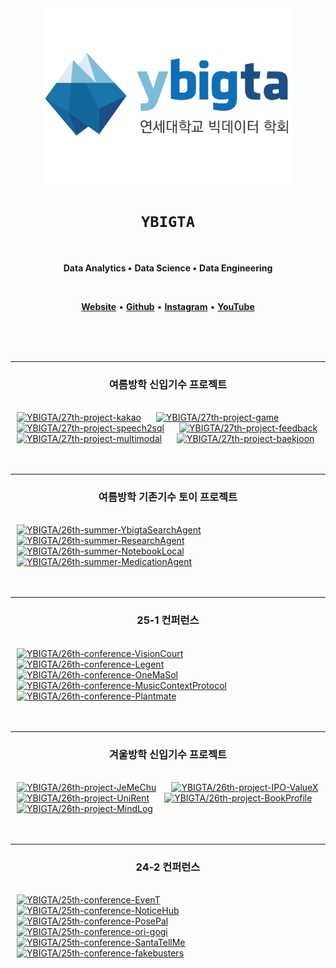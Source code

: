 <div align="center">

<img src="/profile/logo.png" alt="ybigta-logo" width="400" />

# `YBIGTA`
<br />

**Data Analytics •**
**Data Science •**
**Data Engineering**

<br />

[**Website**](https://yonseibigdata.notion.site) •
[**Github**](https://www.github.com/YBIGTA) •
[**Instagram**](https://instagram.com/yonsei_ybigta) •
[**YouTube**](https://www.youtube.com/@ybigta7189)

</div>

<br />
<br />
<br /> 
<hr />

<h3 align="center">여름방학 신입기수 프로젝트</h3>
<br />

<a href="https://github.com/YBIGTA/27th-project-kakao">
<img src="https://github-readme-stats.vercel.app/api/pin/?username=YBIGTA&repo=27th-project-kakao&show_owner=false&theme=transparent" alt="YBIGTA/27th-project-kakao" width="45%" hspace="2%" /></a>

<a href="https://github.com/YBIGTA/27th-project-game">
<img src="https://github-readme-stats.vercel.app/api/pin/?username=YBIGTA&repo=27th-project-game&show_owner=false&theme=transparent" alt="YBIGTA/27th-project-game" width="45%" hspace="2%" /></a>

<a href="https://github.com/YBIGTA/27th-project-speech2sql">
<img src="https://github-readme-stats.vercel.app/api/pin/?username=YBIGTA&repo=27th-project-speech2sql&show_owner=false&theme=transparent" alt="YBIGTA/27th-project-speech2sql" width="45%" hspace="2%" /></a>

<a href="https://github.com/YBIGTA/27th-project-feedback">
<img src="https://github-readme-stats.vercel.app/api/pin/?username=YBIGTA&repo=27th-project-feedback&show_owner=false&theme=transparent" alt="YBIGTA/27th-project-feedback" width="45%" hspace="2%" /></a>

<a href="https://github.com/YBIGTA/27th-project-multimodal">
<img src="https://github-readme-stats.vercel.app/api/pin/?username=YBIGTA&repo=27th-project-multimodal&show_owner=false&theme=transparent" alt="YBIGTA/27th-project-multimodal" width="45%" hspace="2%" /></a>

<a href="https://github.com/YBIGTA/27th-project-baekjoon">
<img src="https://github-readme-stats.vercel.app/api/pin/?username=YBIGTA&repo=27th-project-baekjoon&show_owner=false&theme=transparent" alt="YBIGTA/27th-project-baekjoon" width="45%" hspace="2%" /></a>

</div>

<br />
<br />
<br /> 
<hr />

<h3 align="center">여름방학 기존기수 토이 프로젝트</h3>
<br />

<a href="https://github.com/YBIGTA/26th-summer-YbigtaSearchAgent">
<img src="https://github-readme-stats.vercel.app/api/pin/?username=YBIGTA&repo=26th-summer-YbigtaSearchAgent&show_owner=false&theme=transparent" alt="YBIGTA/26th-summer-YbigtaSearchAgent" width="45%" hspace="2%" /></a>

<a href="https://github.com/YBIGTA/26th-summer-ResearchAgent">
<img src="https://github-readme-stats.vercel.app/api/pin/?username=YBIGTA&repo=26th-summer-ResearchAgent&show_owner=false&theme=transparent" alt="YBIGTA/26th-summer-ResearchAgent" width="45%" hspace="2%" /></a>

<a href="https://github.com/YBIGTA/26th-summer-NotebookLocal">
<img src="https://github-readme-stats.vercel.app/api/pin/?username=YBIGTA&repo=26th-summer-NotebookLocal&show_owner=false&theme=transparent" alt="YBIGTA/26th-summer-NotebookLocal" width="45%" hspace="2%" /></a>

<a href="https://github.com/YBIGTA/26th-summer-MedicationAgent">
<img src="https://github-readme-stats.vercel.app/api/pin/?username=YBIGTA&repo=26th-summer-MedicationAgent&show_owner=false&theme=transparent" alt="YBIGTA/26th-summer-MedicationAgent" width="45%" hspace="2%" /></a>

</div>

<br />
<br />
<br /> 
<hr />

<h3 align="center">25-1 컨퍼런스</h3>
<br />

<a href="https://github.com/YBIGTA/26th-conference-VisionCourt">
<img src="https://github-readme-stats.vercel.app/api/pin/?username=YBIGTA&repo=26th-conference-VisionCourt&show_owner=false&theme=transparent" alt="YBIGTA/26th-conference-VisionCourt" width="45%" hspace="2%" /></a>

<a href="https://github.com/YBIGTA/26th-conference-Legent">
<img src="https://github-readme-stats.vercel.app/api/pin/?username=YBIGTA&repo=26th-conference-Legent&show_owner=false&theme=transparent" alt="YBIGTA/26th-conference-Legent" width="45%" hspace="2%" /></a>

<a href="https://github.com/YBIGTA/26th-conference-OneMaSol">
<img src="https://github-readme-stats.vercel.app/api/pin/?username=YBIGTA&repo=26th-conference-OneMaSol&show_owner=false&theme=transparent" alt="YBIGTA/26th-conference-OneMaSol" width="45%" hspace="2%" /></a>

<a href="https://github.com/YBIGTA/26th-conference-MusicContextProtocol">
<img src="https://github-readme-stats.vercel.app/api/pin/?username=YBIGTA&repo=26th-conference-MusicContextProtocol&show_owner=false&theme=transparent" alt="YBIGTA/26th-conference-MusicContextProtocol" width="45%" hspace="2%" /></a>

<a href="https://github.com/YBIGTA/26th-conference-Plantmate">
<img src="https://github-readme-stats.vercel.app/api/pin/?username=YBIGTA&repo=26th-conference-Plantmate&show_owner=false&theme=transparent" alt="YBIGTA/26th-conference-Plantmate" width="45%" hspace="2%" /></a>

</div>

<br />
<br />
<br /> 
<hr />

<h3 align="center">겨울방학 신입기수 프로젝트</h3>
<br />

<a href="https://github.com/YBIGTA/26th-project-JeMeChu">
<img src="https://github-readme-stats.vercel.app/api/pin/?username=YBIGTA&repo=26th-project-JeMeChu&show_owner=false&theme=transparent" alt="YBIGTA/26th-project-JeMeChu" width="45%" hspace="2%" /></a>

<a href="https://github.com/YBIGTA/26th-project-IPO-ValueX">
<img src="https://github-readme-stats.vercel.app/api/pin/?username=YBIGTA&repo=26th-project-IPO-ValueX&show_owner=false&theme=transparent" alt="YBIGTA/26th-project-IPO-ValueX" width="45%" hspace="2%" /></a>

<a href="https://github.com/YBIGTA/26th-project-UniRent">
<img src="https://github-readme-stats.vercel.app/api/pin/?username=YBIGTA&repo=26th-project-UniRent&show_owner=false&theme=transparent" alt="YBIGTA/26th-project-UniRent" width="45%" hspace="2%" /></a>

<a href="https://github.com/YBIGTA/26th-project-BookProfile">
<img src="https://github-readme-stats.vercel.app/api/pin/?username=YBIGTA&repo=26th-project-BookProfile&show_owner=false&theme=transparent" alt="YBIGTA/26th-project-BookProfile" width="45%" hspace="2%" /></a>

<a href="https://github.com/YBIGTA/26th-project-MindLog">
<img src="https://github-readme-stats.vercel.app/api/pin/?username=YBIGTA&repo=26th-project-MindLog&show_owner=false&theme=transparent" alt="YBIGTA/26th-project-MindLog" width="45%" hspace="2%" /></a>

</div>

<br />
<br />
<br /> 
<hr />

<h3 align="center">24-2 컨퍼런스</h3>
<br />

<a href="https://github.com/YBIGTA/25th-conference-EvenT">
<img src="https://github-readme-stats.vercel.app/api/pin/?username=YBIGTA&repo=25th-conference-EvenT&show_owner=false&theme=transparent" alt="YBIGTA/25th-conference-EvenT" width="45%" hspace="2%" /></a>

<a href="https://github.com/YBIGTA/25th-conference-NoticeHub">
<img src="https://github-readme-stats.vercel.app/api/pin/?username=YBIGTA&repo=25th-conference-NoticeHub&show_owner=false&theme=transparent" alt="YBIGTA/25th-conference-NoticeHub" width="45%" hspace="2%" /></a>

<a href="https://github.com/YBIGTA/25th-conference-PosePal">
<img src="https://github-readme-stats.vercel.app/api/pin/?username=YBIGTA&repo=25th-conference-PosePal&show_owner=false&theme=transparent" alt="YBIGTA/25th-conference-PosePal" width="45%" hspace="2%" /></a>

<a href="https://github.com/YBIGTA/25th-conference-ori-gogi">
<img src="https://github-readme-stats.vercel.app/api/pin/?username=YBIGTA&repo=25th-conference-ori-gogi&show_owner=false&theme=transparent" alt="YBIGTA/25th-conference-ori-gogi" width="45%" hspace="2%" /></a>

<a href="https://github.com/YBIGTA/25th-conference-SantaTellMe">
<img src="https://github-readme-stats.vercel.app/api/pin/?username=YBIGTA&repo=25th-conference-SantaTellMe&show_owner=false&theme=transparent" alt="YBIGTA/25th-conference-SantaTellMe" width="45%" hspace="2%" /></a>

<a href="https://github.com/YBIGTA/25th-conference-fakebusters">
<img src="https://github-readme-stats.vercel.app/api/pin/?username=YBIGTA&repo=25th-conference-fakebusters&show_owner=false&theme=transparent" alt="YBIGTA/25th-conference-fakebusters" width="45%" hspace="2%" /></a>
